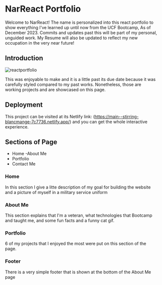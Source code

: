# NarReact Portfolio

Welcome to NarReact! The name is personalized into this react portfolio to show everything I've learned up until now from the UCF Bootcamp, As of December 2023. Commits and updates past this will be part of my personal, unguided work.
My Resume will also be updated to reflect my new occupation in the very near future!

## Introduction

![reactportfolio](https://github.com/Narvinator/NarReact-portfolio/assets/144052327/9cbccede-d4ca-4a7b-a9f2-4b29a2402fcc)


This was enjoyable to make and it is a little past its due date because it was carefully styled compared to my past works. Nonetheless, those are working projects and are showcased on this page. 

## Deployment

This project can be visited at its Netlify link: (https://main--stirring-blancmange-7c7736.netlify.app/) and you can get the whole interactive experience.

## Sections of Page

- Home
-About Me
- Portfolio
- Contact Me

### Home 

In this section I give a litte description of my goal for building the website and a picture of myself in a military service uniform

### About Me

This section explains that I'm a veteran, what technologies that Bootcamp and taught me, and some fun facts and a funny cat gif.

### Portfolio

6 of my projects that I enjoyed the most were put on this section of the page.

### Footer

There is a very simple footer that is shown at the bottom of the About Me page




